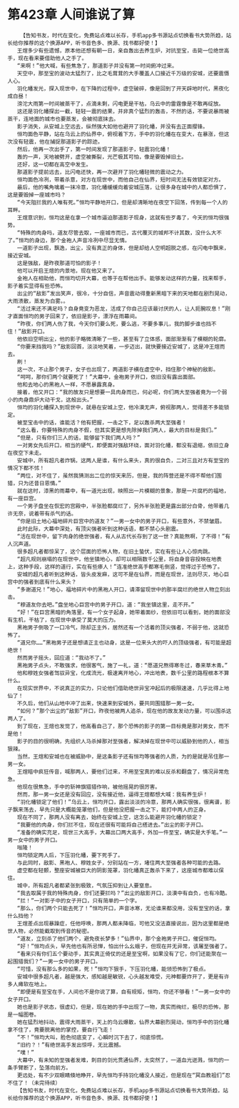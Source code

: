 # 第423章 人间谁说了算
        【告知书友，时代在变化，免费站点难以长存，手机app多书源站点切换看书大势所趋，站长给你推荐的这个换源APP，听书音色多、换源、找书都好使！】
       王煊多少有些遗憾，原本他还想有朝一日，亲自轰出去养生炉，对抗至宝，击毙一位绝世高手，现在看来要借助他人之手了。
       “来啊！”他大喊，有些焦急了，那道影子并没有第一时间俯冲过来。
       天空中，那至宝的波动太猛烈了，比之毛茸茸的大手覆盖人口接近千万级的安城，还要震慑人心。
       羽化幡发光，探入现世中，在下降的过程中，虚空破碎，像是回到了开天辟地时代，黑夜化成白昼！
       滂沱大雨第一时间被蒸干了，点滴未剩，闪电更是干枯，乌云中的雷霆像是不敢再绽放。
       这还是羽化幡探出一截，轻轻一震的结果，并非真个猛烈的轰击，不然的话，不要说暴雨被蒸干，连地面的城市也要蒸发，会被彻底抹去。
       影子消失，从安城上空远去，纵然强大如他也避开了羽化幡，并没有去正面撄锋。
       恒均面色平静，站在乌云上的仙界中，俯视着下方，手中的羽化幡在在变大，在暴涨，但这次没有轻震，他在捕捉那道影子的踪迹。
       然后，他再一次出手了，第一时间发现了那道影子，轻震羽化幡！
       轰的一声，天地被劈开，虚空被撕裂，光芒极其可怕，像是要毁掉旧土。
       还好，这一切都在高空中发生。
       那道影子提前远去，比闪电还快，再一次避开了羽化幡轻微的震动之力。
       恒均面色冷冽，带着杀意，对方在现世中，而他自己在仙界，短时间无法有效锁定对方。
       最后，他的嘴角噙着一抹冷意，羽化幡缓缓向着安城压落，让很多身在城中的人都恐惧了，这是要毁掉一座城市吗？
       “今天阻拦我的人唯有死。”恒均平静地开口，但是却清晰地在夜空下回荡，传到每一个人的耳畔。
       王煊意识到，恒均这是在拿一个城市逼迫那道影子现身，这就有些歹毒了，今天的恒均很强势。
       “特殊的肉身吗，道友尽管去取，一座城市而已，古代覆灭的城邦不计其数，没什么大不了。”恒均的身边，那个金袍人声音冷冽中尽显无情。
       一道影子出现，飘逸，出尘，没有真正的身体，但是却给人空明超脱之感，在闪电中飘来，接近安城。
       这是强敌，是昨夜那道可怕的影子！
       他可以开启王煊的内景地，现在他又来了。
       金袍人在相助他，而恒均切开大幕，也等于在帮他出手。能够发动这样的力量，找来帮手，影子着实显得有些恐怖。
       出尘的“敌影”发出笑声，很冷，十分自信，声音震动得重新黑暗下来的天地都在剧烈晃动，大雨溃散，蒸发为白雾。。
       “活过来还不满足吗？自身竟变为恶龙，活成了你自己应该最讨厌的人，让人扼腕叹息！”刚才直面恒均的男子回来了，依旧是影子，漂浮在雨幕间。
       “昨夜，你们两人伤了我，今天你们要么死，要么逃，不要多事儿，我的脚步谁也挡不住！”敌影开口。
       他依旧空明出尘，他的影子略微清晰了一些，甚至有了立体感，面部渐渐有了模糊的轮廓。
       “你要来挡我吗？”敌影回首，淡淡地笑着，一步迈出，就快要接近安城了，这是冲王煊而去。
       刷！
       这一次，不止那个男子，女子也出现了，两道影子横在虚空中，挡住那个神秘的敌影。
       “呵呵，那你们两个就要死了！”大幕中，金袍男子开口，依旧没有露出面部。
       他和去地心的黑袍人一样，不愿暴露真身。
       接着，他又开口：“我的故友只是想要一具肉身而已，何必呢，你们两大至强者竟为一个弱小的肉身鼎炉大动干戈，这般出头。”
       恒均的羽化幡探入到现世中，就悬在安城上空，他冷漠无声，俯视那两人，觉得差不多能锁定。
       被至宝击中的话，谁能活？他有把握，一击之下，足以轰杀两大至强者！
       “这么看，你要特殊的肉身不假，但其实更是想先除掉我们两人，最大的目标是我们。”
       “但是，只有你们三人的话，能够留下我们两人吗？”
       一对男女先后开口，相当的硬气，即便面对强敌环绕，面对羽化幡，都没有退缩，依旧立身在夜空下未走。
       安城中，所有超凡者炸锅，这两人是谁，有什么来头，真的很自负，二对三且对方有至宝的情况下都不怵！
       “两位，对不住了，虽然我猜测出二位的惊天来历，但是，我的阵营还是不得不帮他们围猎，只为还昔日恩情。”
       就在这时，漆黑的雨幕中，有一道光出现，映照出一片模糊的景象，那是一片腐朽的福地，有一座巨宫。
       一个男子盘坐在恢宏的宫殿中，半张脸都腐烂了，另外半张脸更是露出部分白骨，他带着几许无奈，说着带有杀气的话。
       “你是旧土地心福地碎片巨宫中的道友？”一男一女中的男子开口，有些意外，不禁皱眉。
       此时此际，大幕中深处，有顶尖强者听到这种话语，都不禁心头剧震。
       “活在现世中，留下肉身的绝世强者，有人从古代长存到了这一世？真能熬啊，了不得！”有人沉声道。
       很多超凡者都惊呆了，这个层面的恐怖人物，在旧土蛰伏，实在有些让人心惊肉跳。
       “超凡规则崩塌的在现世中，他坐镇地心，却可以相隔数千公里，将自身音容投映在地表上，这种手段，这样的道行，实在有些瘆人！”连准绝世高手都寒毛倒竖，觉得过于恐怖了。
       安城的超凡者听到这种话，皆头皮发麻，这可不是在仙界，而是在现世，法则尽灭，地心巨宫中的强者到底有什么来头？
       “多谢道兄！”地心，福地碎片中的黑袍人开口，请滞留现世中的那半腐烂的绝世人物立刻出击。
       “穆道友你去吧。”盘坐地心巨宫中的男子开口，道：“我坐镇这里，走不开。”
       “好！”在巨宫黑暗的角落里，有一个女子起身，她带着面纱，但依旧可以看到，她的面部没有生机，干枯了，在现世中承受了莫大的压力。
       黑袍男子倒吸了一口冷气，除却正主外，居然还有一个活着的顶尖强者，不弱于他，这就恐怖了。
       “道兄你……”黑袍男子还是想请正主也动身，这是一位来头大的吓人的顶级强者，有可能是超绝世！
       然而男子摇头，回应道：“我动不了。”
       黑袍男子点头，不敢强求，他很客气，施了一礼，道：“愿道兄熬得寒冬过，春来草木青。”
       他和穆姓女强者驾驭异宝，化成流光，极速离开地心，冲出地表，数千公里的路程根本不算什么。
       在现实世界中，不说真正的实力，只论他们借助绝世异宝冲起后的极限速速，几乎比得上地仙了！
       不久后，他们从山地中冲了出来，快速来到安城外，要共同围猎那一男一女。
       “如何？”那个出尘的“敌影”开口，昨夜他被两人追杀，现在他的故友发动力量，可以围杀这两人了。
       到了现在，王煊也发觉了，他高看自己了，那个恐怖的影子的第一目标竟是那对男女，而不是他！
       影子的目的很明确，先组织人马杀掉那对至强者，解决掉在现世中可以威胁到他的人，相当狠辣。
       当然，王煊和安城也在被威胁中，是这条影子还有恒均等强者的人质，为的是就是吊住那一男一女。
       王煊暗中疯狂传音，喊那两人，要他们过来，不用至宝真的难以反杀和翻盘了，情况异常危急。
       他现在很焦急，手中的斩神旗猎猎作响，被他摇晃的很厉害。
       然而，那一男一女还是没有回应，没有接近他，逼得王煊都想大喊：我有养生炉！
       “羽化幡锁定了他们！”乌云上，恒均开口，露出淡淡的冷意，那两人确实很强，很离谱，影子飘来荡去，早先只是大概能笼罩他们，但是他没把握一击之下，能打中两人的正身。
       现在不同了，那两人没有离去，始终在安城上空，这怎么能避开羽化幡的锁定？
       “我要他的肉身，你们拦不住，现在还很有可能将自己搭进去。”出尘的影子开口。
       “准备的确实充足，现世三大高手，大幕出口两大高手，外加一件至宝，确实是大手笔。”一男一女中的男子开口。
       嗡隆！
       恒均锁定两人后，下压羽化幡，要下死手了。
       与此同时，敌影、黑袍人、穆姓女子，分别站在一方，堵住两大至强者各种可能的去路。
       虚空都在轻颤，整座安城被巨大的阴影笼罩，羽化幡真正轰杀下来了，这座城市都难以保住。
       城中，所有超凡者都紧张到极致，气氛压抑到让人要窒息。
       “我去取属于我的特殊肉身，你们还要拦吗？”出尘的敌影开口，淡漠中有自负，也有冷酷。
       “拦！”一对影子中的女子开口，只有简单的一个字。
       “那么，你们两个只能去死了！”恒均开口，声音冰寒，无论谁来都没用，没有至宝的话，拿什么挡他？
       王煊差点出现暴躁症，任他呼唤，那两人都未降临，可他又没法直接说出，因为这里都是绝世人物，必然能截取到传音的秘密。
       “道友，立刻杀了他们两个，避免夜长梦多！”仙界中，那个金袍男子开口，催促恒均。
       “好！”恒均点头，早先他也有所忌惮，怕出什么幺蛾子，但现在并无异常，该屠至强者了。
       “看来只有你们五个要动手，其实真正倚仗的还是至宝啊，如果没有了它，你们还能聚在一起围猎我们？”一男一女中的男子开口。
       “可惜，没有那么多的如果，死！”恒均下狠手，下压羽化幡，能领恐怖到了极点。
       安城中很多超凡者，越是强大，感知越是敏锐，心头越发难受，元神都要炸开了，更是有许多人瘫软在地上。
       “即便是有至宝在手，人间也不是你说了算，自有规矩，恒均，你还不够看！”一男一女中的女子开口。
       她也是影子状态，很虚幻，但是，现在她的手中出现了一物，真实而绚烂，极尽的恐怖，那是一幅图卷。
       她在猛烈地抖动，震得大雨蒸干，天上的乌云爆散，仙界大幕剧烈晃动，恒均手中的羽化幡拿不住了，竟要脱离他的掌控，要自行飞走！
       “不！”恒均大叫，脸色彻底变了，心瞬时沉下去了，彻底惊慌。
       “旧约？！”有绝世高手发出惊呼，无比震撼。
       “噗！”
       大幕中，有未知的至强者发难，刺目的剑光贯通仙界，太突然了，一道血光迸溅，恒均的一条手臂断了，坠落向前方。
       更远处，有不少双眼睛倏地睁开，早先恒均手持羽化幡没人接近，但是现在“冥血教祖们”忍不住了！（未完待续）
       【告知书友，时代在变化，免费站点难以长存，手机app多书源站点切换看书大势所趋，站长给你推荐的这个换源APP，听书音色多、换源、找书都好使！】
